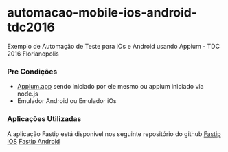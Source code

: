 # automacao-mobile-ios-android-tdc2016
Exemplo de Automação de Teste para iOs e Android usando Appium - TDC 2016 Florianopolis

### Pre Condições
 * [Appium.app](http://appium.io) sendo iniciado por ele mesmo ou appium iniciado via node.js
 * Emulador Android ou Emulador iOs
 
### Aplicações Utilizadas
A aplicação Fastip está disponível nos seguinte repositório do github
[Fastip iOS](https://github.com/ptraeg/mobile-apps-4-ways/tree/master/fastip-native-ios)
[Fastip Android](https://github.com/ptraeg/mobile-apps-4-ways/tree/master/fastip-native-android)
